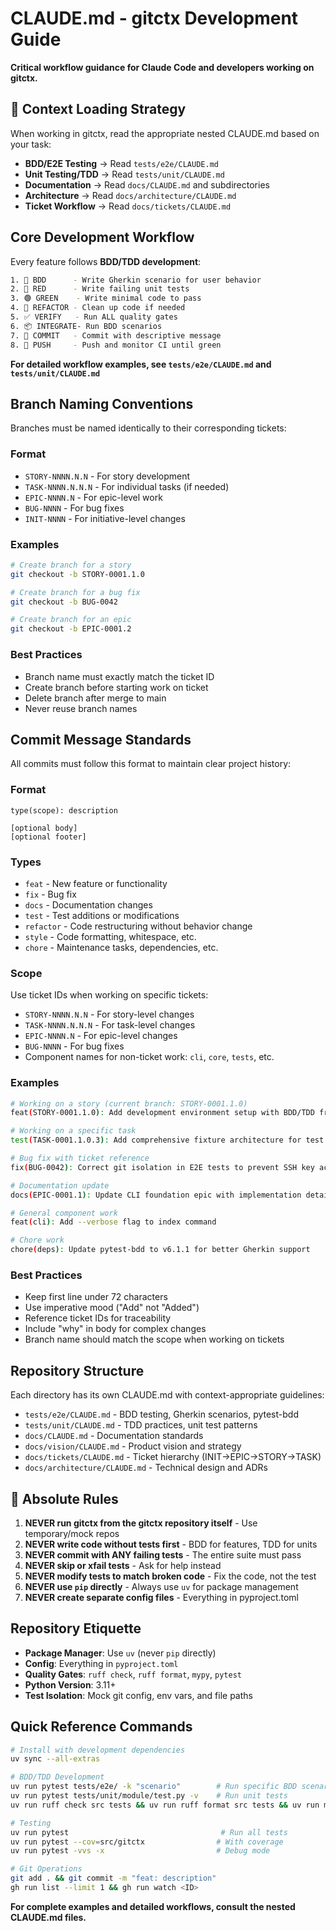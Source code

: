 # CLAUDE.md - gitctx Development Guide

**Critical workflow guidance for Claude Code and developers working on gitctx.**

## 🚨 Context Loading Strategy

When working in gitctx, read the appropriate nested CLAUDE.md based on your task:

- **BDD/E2E Testing** → Read `tests/e2e/CLAUDE.md`
- **Unit Testing/TDD** → Read `tests/unit/CLAUDE.md`  
- **Documentation** → Read `docs/CLAUDE.md` and subdirectories
- **Architecture** → Read `docs/architecture/CLAUDE.md`
- **Ticket Workflow** → Read `docs/tickets/CLAUDE.md`

## Core Development Workflow

Every feature follows **BDD/TDD development**:

```bash
1. 📝 BDD      - Write Gherkin scenario for user behavior
2. 🔴 RED      - Write failing unit tests
3. 🟢 GREEN    - Write minimal code to pass
4. 🔄 REFACTOR - Clean up code if needed
5. ✅ VERIFY   - Run ALL quality gates
6. 📦 INTEGRATE- Run BDD scenarios
7. 💾 COMMIT   - Commit with descriptive message
8. 🚀 PUSH     - Push and monitor CI until green
```

**For detailed workflow examples, see `tests/e2e/CLAUDE.md` and `tests/unit/CLAUDE.md`**

## Branch Naming Conventions

Branches must be named identically to their corresponding tickets:

### Format
- `STORY-NNNN.N.N` - For story development
- `TASK-NNNN.N.N.N` - For individual tasks (if needed)
- `EPIC-NNNN.N` - For epic-level work
- `BUG-NNNN` - For bug fixes
- `INIT-NNNN` - For initiative-level changes

### Examples
```bash
# Create branch for a story
git checkout -b STORY-0001.1.0

# Create branch for a bug fix
git checkout -b BUG-0042

# Create branch for an epic
git checkout -b EPIC-0001.2
```

### Best Practices
- Branch name must exactly match the ticket ID
- Create branch before starting work on ticket
- Delete branch after merge to main
- Never reuse branch names

## Commit Message Standards

All commits must follow this format to maintain clear project history:

### Format
```
type(scope): description

[optional body]
[optional footer]
```

### Types
- `feat` - New feature or functionality
- `fix` - Bug fix
- `docs` - Documentation changes
- `test` - Test additions or modifications
- `refactor` - Code restructuring without behavior change
- `style` - Code formatting, whitespace, etc.
- `chore` - Maintenance tasks, dependencies, etc.

### Scope
Use ticket IDs when working on specific tickets:
- `STORY-NNNN.N.N` - For story-level changes
- `TASK-NNNN.N.N.N` - For task-level changes
- `EPIC-NNNN.N` - For epic-level changes
- `BUG-NNNN` - For bug fixes
- Component names for non-ticket work: `cli`, `core`, `tests`, etc.

### Examples
```bash
# Working on a story (current branch: STORY-0001.1.0)
feat(STORY-0001.1.0): Add development environment setup with BDD/TDD framework

# Working on a specific task
test(TASK-0001.1.0.3): Add comprehensive fixture architecture for test isolation

# Bug fix with ticket reference
fix(BUG-0042): Correct git isolation in E2E tests to prevent SSH key access

# Documentation update
docs(EPIC-0001.1): Update CLI foundation epic with implementation details

# General component work
feat(cli): Add --verbose flag to index command

# Chore work
chore(deps): Update pytest-bdd to v6.1.1 for better Gherkin support
```

### Best Practices
- Keep first line under 72 characters
- Use imperative mood ("Add" not "Added")
- Reference ticket IDs for traceability
- Include "why" in body for complex changes
- Branch name should match the scope when working on tickets

## Repository Structure

Each directory has its own CLAUDE.md with context-appropriate guidelines:

- `tests/e2e/CLAUDE.md` - BDD testing, Gherkin scenarios, pytest-bdd
- `tests/unit/CLAUDE.md` - TDD practices, unit test patterns
- `docs/CLAUDE.md` - Documentation standards
- `docs/vision/CLAUDE.md` - Product vision and strategy
- `docs/tickets/CLAUDE.md` - Ticket hierarchy (INIT→EPIC→STORY→TASK)
- `docs/architecture/CLAUDE.md` - Technical design and ADRs

## 🚫 Absolute Rules

1. **NEVER run gitctx from the gitctx repository itself** - Use temporary/mock repos
2. **NEVER write code without tests first** - BDD for features, TDD for units
3. **NEVER commit with ANY failing tests** - The entire suite must pass
4. **NEVER skip or xfail tests** - Ask for help instead
5. **NEVER modify tests to match broken code** - Fix the code, not the test
6. **NEVER use `pip` directly** - Always use `uv` for package management
7. **NEVER create separate config files** - Everything in pyproject.toml

## Repository Etiquette

- **Package Manager**: Use `uv` (never `pip` directly)
- **Config**: Everything in `pyproject.toml`
- **Quality Gates**: `ruff check`, `ruff format`, `mypy`, `pytest`
- **Python Version**: 3.11+
- **Test Isolation**: Mock git config, env vars, and file paths

## Quick Reference Commands

```bash
# Install with development dependencies
uv sync --all-extras

# BDD/TDD Development
uv run pytest tests/e2e/ -k "scenario"        # Run specific BDD scenario
uv run pytest tests/unit/module/test.py -v    # Run unit tests
uv run ruff check src tests && uv run ruff format src tests && uv run mypy src && uv run pytest

# Testing
uv run pytest                                  # Run all tests
uv run pytest --cov=src/gitctx                # With coverage
uv run pytest -vvs -x                         # Debug mode

# Git Operations
git add . && git commit -m "feat: description"
gh run list --limit 1 && gh run watch <ID>
```

**For complete examples and detailed workflows, consult the nested CLAUDE.md files.**
